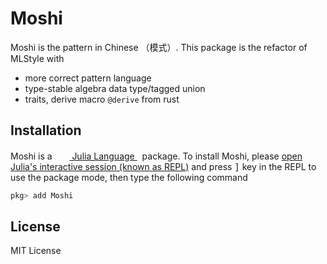 # Moshi

Moshi is the pattern in Chinese （模式）. This package is the refactor of MLStyle with

- more correct pattern language
- type-stable algebra data type/tagged union
- traits, derive macro `@derive` from rust

## Installation

<p>
Moshi is a &nbsp;
    <a href="https://julialang.org">
        <img src="https://raw.githubusercontent.com/JuliaLang/julia-logo-graphics/master/images/julia.ico" width="16em">
        Julia Language
    </a>
    &nbsp; package. To install Moshi,
    please <a href="https://docs.julialang.org/en/v1/manual/getting-started/">open
    Julia's interactive session (known as REPL)</a> and press <kbd>]</kbd>
    key in the REPL to use the package mode, then type the following command
</p>

```julia
pkg> add Moshi
```

## License

MIT License
